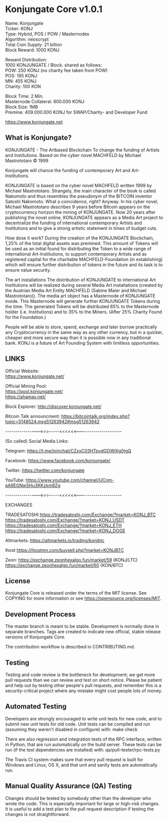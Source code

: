 # Konjungate Core v1.0.1

Name: Konjungate<br/>
Ticker: KONJ<br/>
Type: Hybrid, POS / POW / Masternodes<br/>
Algorithm: neoscrypt<br/>
Total Coin Supply: 21 billion<br/>
Block Reward: 1000 KONJ<br/>

Reward Distribution:<br/>
1000 KONJUNGATE / Block. shared as follows:<br/>
POW: 250 KONJ (no charity fee taken from POW)<br/>
POS: 195 KONJ<br/>
MN: 455 KONJ<br/>
Charity: 100 KON<br/>

Block Time: 2 Min.<br/>
Masternode Collateral: 600.000 KONJ<br/>
Block Size: 1MB<br/>
Premine: 409.000.000 KONJ for SWAP/Charity- and Developer Fund<br/>

https://www.konjungate.net

## What is Konjungate?
KONJUNGATE - The Artbased Blockchain To change the funding of Artists and Institutions. Based on the cyber novel MACHFELD by Michael Mastrototaro © 1999

Konjungate will chance the funding of contemporary Art and Art-Institutions.

KONJUNGATE is based on the cyber novel MACHFELD written 1999 by Michael Mastrototaro. Strangely, the main character of the book is called Nakomoto and thus resembles the pseudonym of the BITCOIN inventor Satoshi Nakomoto. What a coincidence, right? Anyway. In his cyber novel, Michael Mastrototaro describes 9 years before Bitcoin appears on the cryptocurrency horizon the mining of KONJUNGATE. Now 20 years after publishing the novel online, KONJUNGATE appears as a Media Art project to decentralize the funding of international contemporary Artists and Institutions and to give a strong artistic statement in times of budget cuts.

How dose it work? During the creation of the KONJUNGATE Blockchain, 1,25% of the total digital assets was premined. This amount of Tokens will be used as an initial found for distributing the Token to a wide range of international Art-Institutions, to support contemporary Artists and as registered capital for the charitable MACHFELD-Foundation (in establishing) which will ensure further distribution of tokens in the future and its task is to ensure value security.

The art installations The distribution of KONJUNGATE to international Art Institutions will be realized during several Media Art installations (created by the Austrian Media Art Entity MACHFELD (Sabine Maier and Michael Mastrototaro)). The media art object has a Masternode of KONJUNGATE inside. This Masternode will generate further KONJUNGATE Tokens during the time. The generated Tokens will be distributed 65% to the Masternode holder (i.e. Institutions) and to 35% to the Miners. (After 25% Charity Found for the Foundation.)

People will be able to store, spend, exchange and later borrow practically any Cryptocurrency in the same way as any other currency, but in a quicker, cheaper and more secure way than it is possible now in any traditional bank. KONJ is a future of Art Founding System with limitless opportunities.

## LINKS

Official Website:<br/>
https://www.konjungate.net/

Official Mining Pool:<br/>
https://pool.konjungate.net/<br/>
https://ahamay.net/

Block Explorer:
http://discover.konjungate.net/<br/>

Bitcoin Talk announcment:
https://bitcointalk.org/index.php?topic=5148524.msg51263942#msg51263942<br/>

---------------->>>-----<<<<<<---------------------

(So called) Social Media Links:

Telegram: https://t.me/joinchat/CZxxC03HTpvdGDWlXg0tgQ 

Facebook: https://www.facebook.com/konjungate/ 

Twitter: https://twitter.com/konjungate

YouTube: https://www.youtube.com/channel/UCnm-eA9EGNwSHu3KKzkm8Zg

---------------->>>-----<<<<<<---------------------

EXCHANGES

TRADESATOSHI
https://tradesatoshi.com/Exchange/?market=KONJ_BTC
https://tradesatoshi.com/Exchange/?market=KONJ_USDT
https://tradesatoshi.com/Exchange/?market=KONJ_ETH
https://tradesatoshi.com/Exchange/?market=KONJ_DOGE

Altmarkets:
https://altmarkets.io/trading/konjbtc

Ihost
https://ihostmn.com/buysell.php?market=KONJBTC


Zeon: 
https://exchange.zeonhexalgo.fun/market/59 (KONJ/LTC)<br/>
https://exchange.zeonhexalgo.fun/market/60 (KON/BTC)



## License

Konjungate Core is released under the terms of the MIT license. See COPYING for more information or see https://opensource.org/licenses/MIT.

## Development Process

The master branch is meant to be stable. Development is normally done in separate branches. Tags are created to indicate new official, stable release versions of Konjungate Core.

The contribution workflow is described in CONTRIBUTING.md.

## Testing

Testing and code review is the bottleneck for development; we get more pull requests than we can review and test on short notice. Please be patient and help out by testing other people's pull requests, and remember this is a security-critical project where any mistake might cost people lots of money.

## Automated Testing

Developers are strongly encouraged to write unit tests for new code, and to submit new unit tests for old code. Unit tests can be compiled and run (assuming they weren't disabled in configure) with: make check

There are also regression and integration tests of the RPC interface, written in Python, that are run automatically on the build server. These tests can be run (if the test dependencies are installed) with: qa/pull-tester/rpc-tests.py

The Travis CI system makes sure that every pull request is built for Windows and Linux, OS X, and that unit and sanity tests are automatically run.

## Manual Quality Assurance (QA) Testing

Changes should be tested by somebody other than the developer who wrote the code. This is especially important for large or high-risk changes. It is useful to add a test plan to the pull request description if testing the changes is not straightforward.
